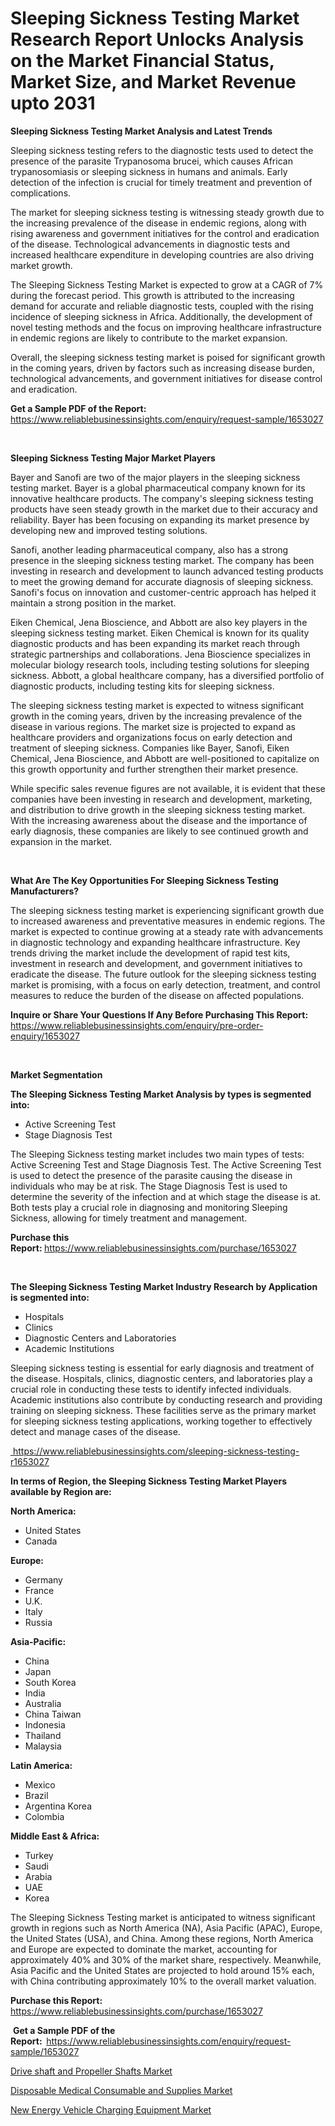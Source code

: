 <p><h1>Sleeping Sickness Testing Market Research Report Unlocks Analysis on the Market Financial Status, Market Size, and Market Revenue upto 2031</h1></p><p><strong>Sleeping Sickness Testing Market Analysis and Latest Trends</strong></p>
<p><p>Sleeping sickness testing refers to the diagnostic tests used to detect the presence of the parasite Trypanosoma brucei, which causes African trypanosomiasis or sleeping sickness in humans and animals. Early detection of the infection is crucial for timely treatment and prevention of complications.</p><p>The market for sleeping sickness testing is witnessing steady growth due to the increasing prevalence of the disease in endemic regions, along with rising awareness and government initiatives for the control and eradication of the disease. Technological advancements in diagnostic tests and increased healthcare expenditure in developing countries are also driving market growth.</p><p>The Sleeping Sickness Testing Market is expected to grow at a CAGR of 7% during the forecast period. This growth is attributed to the increasing demand for accurate and reliable diagnostic tests, coupled with the rising incidence of sleeping sickness in Africa. Additionally, the development of novel testing methods and the focus on improving healthcare infrastructure in endemic regions are likely to contribute to the market expansion.</p><p>Overall, the sleeping sickness testing market is poised for significant growth in the coming years, driven by factors such as increasing disease burden, technological advancements, and government initiatives for disease control and eradication.</p></p>
<p><strong>Get a Sample PDF of the Report:&nbsp;</strong> <a href="https://www.reliablebusinessinsights.com/enquiry/request-sample/1653027">https://www.reliablebusinessinsights.com/enquiry/request-sample/1653027</a></p>
<p>&nbsp;</p>
<p><strong>Sleeping Sickness Testing Major Market Players</strong></p>
<p><p>Bayer and Sanofi are two of the major players in the sleeping sickness testing market. Bayer is a global pharmaceutical company known for its innovative healthcare products. The company's sleeping sickness testing products have seen steady growth in the market due to their accuracy and reliability. Bayer has been focusing on expanding its market presence by developing new and improved testing solutions.</p><p>Sanofi, another leading pharmaceutical company, also has a strong presence in the sleeping sickness testing market. The company has been investing in research and development to launch advanced testing products to meet the growing demand for accurate diagnosis of sleeping sickness. Sanofi's focus on innovation and customer-centric approach has helped it maintain a strong position in the market.</p><p>Eiken Chemical, Jena Bioscience, and Abbott are also key players in the sleeping sickness testing market. Eiken Chemical is known for its quality diagnostic products and has been expanding its market reach through strategic partnerships and collaborations. Jena Bioscience specializes in molecular biology research tools, including testing solutions for sleeping sickness. Abbott, a global healthcare company, has a diversified portfolio of diagnostic products, including testing kits for sleeping sickness.</p><p>The sleeping sickness testing market is expected to witness significant growth in the coming years, driven by the increasing prevalence of the disease in various regions. The market size is projected to expand as healthcare providers and organizations focus on early detection and treatment of sleeping sickness. Companies like Bayer, Sanofi, Eiken Chemical, Jena Bioscience, and Abbott are well-positioned to capitalize on this growth opportunity and further strengthen their market presence.</p><p>While specific sales revenue figures are not available, it is evident that these companies have been investing in research and development, marketing, and distribution to drive growth in the sleeping sickness testing market. With the increasing awareness about the disease and the importance of early diagnosis, these companies are likely to see continued growth and expansion in the market.</p></p>
<p>&nbsp;</p>
<p><strong>What Are The Key Opportunities For Sleeping Sickness Testing Manufacturers?</strong></p>
<p><p>The sleeping sickness testing market is experiencing significant growth due to increased awareness and preventative measures in endemic regions. The market is expected to continue growing at a steady rate with advancements in diagnostic technology and expanding healthcare infrastructure. Key trends driving the market include the development of rapid test kits, investment in research and development, and government initiatives to eradicate the disease. The future outlook for the sleeping sickness testing market is promising, with a focus on early detection, treatment, and control measures to reduce the burden of the disease on affected populations.</p></p>
<p><strong>Inquire or Share Your Questions If Any Before Purchasing This Report:</strong> <a href="https://www.reliablebusinessinsights.com/enquiry/pre-order-enquiry/1653027">https://www.reliablebusinessinsights.com/enquiry/pre-order-enquiry/1653027</a></p>
<p>&nbsp;</p>
<p><strong>Market Segmentation</strong></p>
<p><strong>The Sleeping Sickness Testing Market Analysis by types is segmented into:</strong></p>
<p><ul><li>Active Screening Test</li><li>Stage Diagnosis Test</li></ul></p>
<p><p>The Sleeping Sickness testing market includes two main types of tests: Active Screening Test and Stage Diagnosis Test. The Active Screening Test is used to detect the presence of the parasite causing the disease in individuals who may be at risk. The Stage Diagnosis Test is used to determine the severity of the infection and at which stage the disease is at. Both tests play a crucial role in diagnosing and monitoring Sleeping Sickness, allowing for timely treatment and management.</p></p>
<p><strong>Purchase this Report:&nbsp;</strong><a href="https://www.reliablebusinessinsights.com/purchase/1653027">https://www.reliablebusinessinsights.com/purchase/1653027</a></p>
<p>&nbsp;</p>
<p><strong>The Sleeping Sickness Testing Market Industry Research by Application is segmented into:</strong></p>
<p><ul><li>Hospitals</li><li>Clinics</li><li>Diagnostic Centers and Laboratories</li><li>Academic Institutions</li></ul></p>
<p><p>Sleeping sickness testing is essential for early diagnosis and treatment of the disease. Hospitals, clinics, diagnostic centers, and laboratories play a crucial role in conducting these tests to identify infected individuals. Academic institutions also contribute by conducting research and providing training on sleeping sickness. These facilities serve as the primary market for sleeping sickness testing applications, working together to effectively detect and manage cases of the disease.</p></p>
<p><a href="https://www.reliablebusinessinsights.com/sleeping-sickness-testing-r1653027">&nbsp;https://www.reliablebusinessinsights.com/sleeping-sickness-testing-r1653027</a></p>
<p><strong>In terms of Region, the Sleeping Sickness Testing Market Players available by Region are:</strong></p>
<p>
    <p> <strong> North America: </strong>
        <ul>
            <li>United States</li>
            <li>Canada</li>
        </ul>
        </p> 
    <p> <strong> Europe: </strong>
        <ul>
            <li>Germany</li>
            <li>France</li>
            <li>U.K.</li>
            <li>Italy</li>
            <li>Russia</li>
        </ul>
        </p> 
    <p> <strong> Asia-Pacific: </strong>
        <ul>
            <li>China</li>
            <li>Japan</li>
            <li>South Korea</li>
            <li>India</li>
            <li>Australia</li>
            <li>China Taiwan</li>
            <li>Indonesia</li>
            <li>Thailand</li>
            <li>Malaysia</li>
        </ul>
        </p> 
    <p> <strong> Latin America: </strong>
        <ul>
            <li>Mexico</li>
            <li>Brazil</li>
            <li>Argentina Korea</li>
            <li>Colombia</li>
        </ul>
        </p> 
    <p> <strong> Middle East & Africa: </strong>
        <ul>
            <li>Turkey</li>
            <li>Saudi</li>
            <li>Arabia</li>
            <li>UAE</li>
            <li>Korea</li>
        </ul>
    </p>
    </p>
<p><p>The Sleeping Sickness Testing market is anticipated to witness significant growth in regions such as North America (NA), Asia Pacific (APAC), Europe, the United States (USA), and China. Among these regions, North America and Europe are expected to dominate the market, accounting for approximately 40% and 30% of the market share, respectively. Meanwhile, Asia Pacific and the United States are projected to hold around 15% each, with China contributing approximately 10% to the overall market valuation.</p></p>
<p><strong>Purchase this Report: </strong><a href="https://www.reliablebusinessinsights.com/purchase/1653027">https://www.reliablebusinessinsights.com/purchase/1653027</a></p>
<p>&nbsp;<strong>Get a Sample PDF of the Report:&nbsp;&nbsp;</strong><a href="https://www.reliablebusinessinsights.com/enquiry/request-sample/1653027">https://www.reliablebusinessinsights.com/enquiry/request-sample/1653027</a></p>
<p><strong></strong></p>
<p><p><a href="https://www.linkedin.com/pulse/drive-shaft-propeller-shafts-industry-analysis-report-rbe0e">Drive shaft and Propeller Shafts Market</a></p><p><a href="https://github.com/juniordelafrance/Market-Research-Report-List-4/blob/main/disposable-medical-consumable-and-supplies-market.md">Disposable Medical Consumable and Supplies Market</a></p><p><a href="https://www.linkedin.com/pulse/global-new-energy-vehicle-charging-equipment-market-status-1ak0e">New Energy Vehicle Charging Equipment Market</a></p></p>
